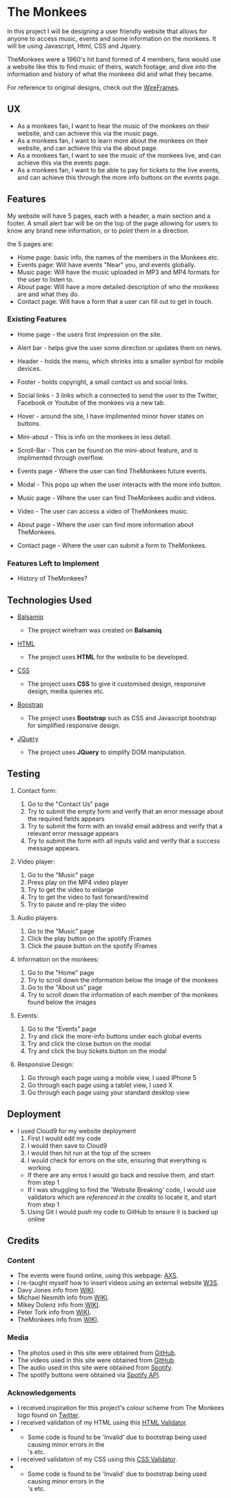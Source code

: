 # The Monkees

In this project I will be designing a user friendly website that allows for anyone to access music, events and some information on the monkees.
It will be using Javascript, Html, CSS and Jquery.

TheMonkees were a 1960's hit band formed of 4 members, fans would use a website like this to find music of theirs, watch footage, and dive into the information and history of what the monkees did and what they became.

For reference to original designs, check out the [WireFrames](https://github.com/DanArmstrong124/themonkees/tree/master/assets/wireframe).
 
## UX
 
- As a monkees fan, I want to hear the music of the monkees on their website, and can achieve this via the music page.
- As a monkees fan, I want to learn more about the monkees on their website, and can achieve this via the about page.
- As a monkees fan, I want to see the music of the monkees live, and can achieve this via the events page.
- As a monkees fan, I want to be able to pay for tickets to the live events, and can achieve this through the more info buttons on the events page.

## Features

My website will have 5 pages, each with a header, a main section and a footer.
A small alert bar will be on the top of the page allowing for users to know any brand new information, or to point them in a direction.

the 5 pages are:

- Home page: basic info, the names of the members in the Monkees etc.
- Events page: Will have events "Near" you, and events globally.
- Music page: Will have the music uploaded in MP3 and MP4 formats for the user to listen to.
- About page: Will have a more detailed description of who the monkees are and what they do.
- Contact page: Will have a form that a user can fill out to get in touch.
 
### Existing Features
- Home page - the users first impression on the site.
- Alert bar - helps give the user some direction or updates them on news.
- Header - holds the menu, which shrinks into a smaller symbol for mobile devices.
- Footer - holds copyright, a small contact us and social links.
- Social links - 3 links which a connected to send the user to the Twitter, Facebook or Youtube of the monkees via a new tab.
- Hover - around the site, I have implimented minor hover states on buttons.
- Mini-about - This is info on the monkees in less detail.
- Scroll-Bar - This can be found on the mini-about feature, and is implimented through overflow.
 
- Events page - Where the user can find TheMonkees future events.
- Modal - This pops up when the user interacts with the more info button.

- Music page - Where the user can find TheMonkees audio and videos.
- Video - The user can access a video of TheMonkees music.

- About page - Where the user can find more information about TheMonkees.

- Contact page - Where the user can submit a form to TheMonkees.

### Features Left to Implement
- History of TheMonkees?

## Technologies Used

- [Balsamiq](https://balsamiq.com/wireframes/desktop/#)
    - The project wirefram was created on **Balsamiq**.

- [HTML](https://en.wikipedia.org/wiki/HTML)
    - The project uses **HTML** for the website to be developed.

- [CSS](https://en.wikipedia.org/wiki/CSS)
    - The project uses **CSS** to give it customised design, responsive design, media quieries etc.

- [Boostrap](https://getbootstrap.com/docs/3.4/getting-started/)
    - The project uses **Bootstrap** such as CSS and Javascript bootstrap for simplified responsive design.

- [JQuery](https://jquery.com)
    - The project uses **JQuery** to simplify DOM manipulation.


## Testing

1. Contact form:
    1. Go to the "Contact Us" page
    2. Try to submit the empty form and verify that an error message about the required fields appears
    3. Try to submit the form with an invalid email address and verify that a relevant error message appears
    4. Try to submit the form with all inputs valid and verify that a success message appears.

2. Video player:
   1. Go to the "Music" page
   2. Press play on the MP4 video player
   3. Try to get the video to enlarge
   4. Try to get the video to fast forward/rewind
   5. Try to pause and re-play the video

3. Audio players:
   1. Go to the "Music" page
   2. Click the play button on the spotify IFrames
   3. Click the pause button on the spotify IFrames

4. Information on the monkees:
   1. Go to the "Home" page
   2. Try to scroll down the information below the image of the monkees
   3. Go to the "About us" page
   4. Try to scroll down the information of each member of the monkees found below the images

5. Events:
   1. Go to the "Events" page
   2. Try and click the more-info buttons under each global events
   3. Try and click the close button on the modal
   4. Try and click the buy tickets button on the modal

6. Responsive Design:
   1. Go through each page using a mobile view, I used IPhone 5
   2. Go through each page using a tablet view, I used X
   3. Go through each page using your standard desktop view

## Deployment

- I used Cloud9 for my website deployment
   1. First I would edit my code
   2. I would then save to Cloud9
   3. I would then hit run at the top of the screen
   4. I would check for errors on the site, ensuring that everything is working
   -  If there are any erros I would go back and resolve them, and start from step 1
   -  If I was struggling to find the 'Website Breaking' code, I would use validators which are *referenced in the credits* to locate it, and start from step 1
   5. Using Git I would push my code to GitHub to ensure it is backed up online


## Credits

### Content
- The events were found online, using this webpage: [AXS](https://www.axs.com/uk/artists/112952/the-monkees-tickets).
- I re-taught myself how to insert videos using an external website [W3S](https://www.w3schools.com/html/html5_video.asp).
- Davy Jones info from [WIKI](https://en.wikipedia.org/wiki/Davy_Jones_(musician)).
- Michael Nesmith info from [WIKI](https://en.wikipedia.org/wiki/Michael_Nesmith).
- Mikey Dolenz info from [WIKI](https://en.wikipedia.org/wiki/Micky_Dolenz).
- Peter Tork info from [WIKI](https://en.wikipedia.org/wiki/Peter_Tork).
- TheMonkees info from [WIKI](https://en.wikipedia.org/wiki/The_Monkees).

### Media
- The photos used in this site were obtained from [GitHub](https://github.com/Code-Institute-Org/project-assets/tree/master/stream-1/band-assets/images).
- The videos used in this site were obtained from [GitHub](https://github.com/Code-Institute-Org/project-assets/tree/master/stream-1/band-assets/video).
- The audio used in this site were obtained from [Spotify](https://open.spotify.com/artist/320EPCSEezHt1rtbfwH6Ck).
- The spotify buttons were obtained via [Spotify API](https://developer.spotify.com/documentation/widgets/generate/play-button/).

### Acknowledgements

- I received inspiration for this project's colour scheme from The Monkees logo found on [Twitter](https://twitter.com/themonkees).
- I received validation of my HTML using this [HTML Validator](https://validator.w3.org/nu/#textarea).
- - Some code is found to be 'Invalid' due to bootstrap being used causing minor errors in the <div>'s etc.
- I received validatoin of my CSS using this [CSS Validator](https://jigsaw.w3.org/css-validator/).
- - Some code is found to be 'Invalid' due to bootstrap being used causing minor errors in the <div>'s etc.